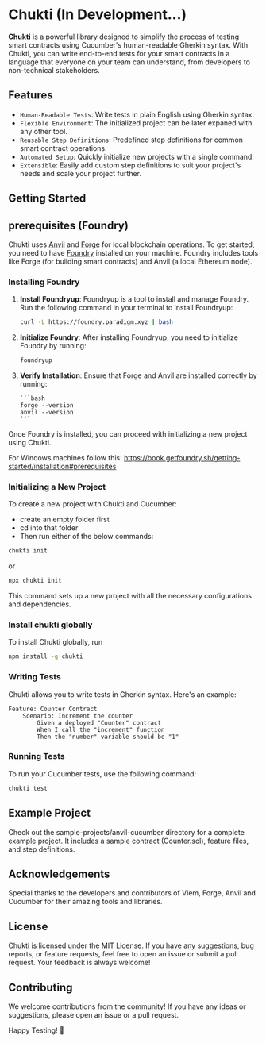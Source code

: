 # Chukti (In Development...)

**Chukti** is a powerful library designed to simplify the process of testing smart contracts using Cucumber's human-readable Gherkin syntax. With Chukti, you can write end-to-end tests for your smart contracts in a language that everyone on your team can understand, from developers to non-technical stakeholders.

## Features

- `Human-Readable Tests`: Write tests in plain English using Gherkin syntax.
- `Flexible Environment`: The initialized project can be later expaned with any other tool.
- `Reusable Step Definitions`: Predefined step definitions for common smart contract operations.
- `Automated Setup`: Quickly initialize new projects with a single command.
- `Extensible`: Easily add custom step definitions to suit your project's needs and scale your project further.

## Getting Started

## prerequisites (Foundry)

Chukti uses [Anvil](https://book.getfoundry.sh/reference/anvil/) and [Forge](https://book.getfoundry.sh/forge/) for local blockchain operations. To get started, you need to have [Foundry](https://book.getfoundry.sh/) installed on your machine. Foundry includes tools like Forge (for building smart contracts) and Anvil (a local Ethereum node).

### Installing Foundry

1.  **Install Foundryup**: Foundryup is a tool to install and manage Foundry. Run the following command in your terminal to install Foundryup:

    ```bash
    curl -L https://foundry.paradigm.xyz | bash
    ```

2.  **Initialize Foundry**: After installing Foundryup, you need to initialize Foundry by running:

    ```bash
    foundryup
    ```

3.  **Verify Installation**: Ensure that Forge and Anvil are installed correctly by running:

        ```bash
        forge --version
        anvil --version
        ```

Once Foundry is installed, you can proceed with initializing a new project using Chukti.

For Windows machines follow this: https://book.getfoundry.sh/getting-started/installation#prerequisites

### Initializing a New Project

To create a new project with Chukti and Cucumber:

- create an empty folder first
- cd into that folder
- Then run either of the below commands:

```bash
chukti init
```

or

```bash
npx chukti init
```

This command sets up a new project with all the necessary configurations and dependencies.

### Install chukti globally

To install Chukti globally, run

```bash
npm install -g chukti
```

### Writing Tests

Chukti allows you to write tests in Gherkin syntax. Here's an example:

```feature
Feature: Counter Contract
    Scenario: Increment the counter
        Given a deployed "Counter" contract
        When I call the "increment" function
        Then the "number" variable should be "1"
```

### Running Tests

To run your Cucumber tests, use the following command:

```bash
chukti test
```

## Example Project

Check out the sample-projects/anvil-cucumber directory for a complete example project. It includes a sample contract (Counter.sol), feature files, and step definitions.

## Acknowledgements

Special thanks to the developers and contributors of Viem, Forge, Anvil and Cucumber for their amazing tools and libraries.

## License

Chukti is licensed under the MIT License. If you have any suggestions, bug reports, or feature requests, feel free to open an issue or submit a pull request. Your feedback is always welcome!

## Contributing

We welcome contributions from the community! If you have any ideas or suggestions, please open an issue or a pull request.

Happy Testing! 🚀
